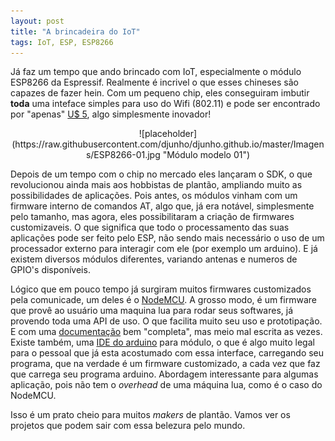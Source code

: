 ```yaml
---
layout: post
title: "A brincadeira do IoT"
tags: IoT, ESP, ESP8266
---
```


Já faz um tempo que ando brincado com IoT, especialmente o módulo ESP8266 da Espressif. Realmente é incrivel o que esses chineses são capazes de fazer hein. Com um pequeno chip, eles conseguiram imbutir **toda** uma inteface simples para uso do Wifi (802.11) e pode ser encontrado por "apenas" [U$ 5](http://pt.aliexpress.com/wholesale?catId=0&initiative_id=SB_20150919053814&SearchText=ESP8266+01 "No momento em que escrevo esse artigo"), algo simplesmente inovador!

<p align="center">
  ![placeholder](https://raw.githubusercontent.com/djunho/djunho.github.io/master/Imagens/ESP8266-01.jpg "Módulo modelo 01")
</p>

Depois de um tempo com o chip no mercado eles lançaram o SDK, o que revolucionou ainda mais aos hobbistas de plantão, ampliando muito as possibilidades de aplicações.
Pois antes, os módulos vinham com um firmware interno de comandos AT, algo que, já era notável, simplesmente pelo tamanho, mas agora, eles possibilitaram a criação de firmwares customizaveis. O que significa que todo o processamento das suas aplicações pode ser feito pelo ESP, não sendo mais necessário o uso de um processador externo para interagir com ele (por exemplo um arduino). E já existem diversos módulos diferentes, variando antenas e numeros de GPIO's disponíveis.

Lógico que em pouco tempo já surgiram muitos firmwares customizados pela comunicade, um deles é o [NodeMCU](http://nodemcu.com/index_en.html "NodeMCU"). A grosso modo, é um firmware que provê ao usuário uma maquina lua para rodar seus softwares, já provendo toda uma API de uso. O que facilita muito seu uso e prototipação. E com uma [documentação](https://github.com/nodemcu/nodemcu-firmware "Git Hub") bem "completa", mas meio mal escrita as vezes.
Existe também, uma [IDE do arduino](https://github.com/esp8266/Arduino) para módulo, o que é algo muito legal para o pessoal que já esta acostumado com essa interface, carregando seu programa, que na verdade é um firmware customizado, a cada vez que faz que carrega seu programa arduino. Abordagem interessante para algumas aplicação, pois não tem o *overhead* de uma máquina lua, como é o caso do NodeMCU.

Isso é um prato cheio para muitos *makers* de plantão. Vamos ver os projetos que podem sair com essa belezura pelo mundo.
